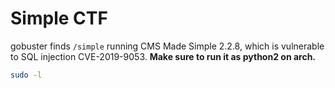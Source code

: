 # Simple CTF
gobuster finds `/simple` running CMS Made Simple 2.2.8, which is vulnerable to SQL injection CVE-2019-9053.  __Make sure to run it as python2 on arch.__

```bash
sudo -l
```